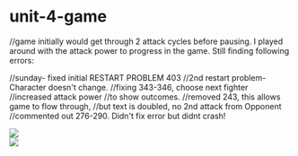 # unit-4-game
//game initially would get through 2 attack cycles before pausing.
I played around with the attack power to progress in the game. Still finding following errors:

//sunday- fixed  initial RESTART PROBLEM 403
//2nd restart problem- Character doesn't change.
//fixing 343-346, choose next fighter
//increased attack power
//to show outcomes.
//removed 243, this allows game to flow through, 
//but text is doubled, no 2nd attack from Opponent
//commented out 276-290. Didn't fix error but didnt crash!
<div class="container">
  <div class="row">
    <div class="col-md-6">
         <img src="RPGtest.png">
    <div class="col-md-6">
      <img src="RPGtest2.png>"
           </div>
      </div></div>
  </div>
